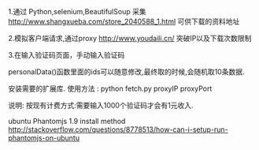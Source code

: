 1.通过 Python,selenium,BeautifulSoup 采集 http://www.shangxueba.com/store_2040588_1.html
可供下载的资料地址

2.模拟客户端请求,通过proxy http://www.youdaili.cn/ 突破IP以及下载次数限制

3.在输入验证码页面，手动输入验证码

personalData()函数里面的ids可以随意修改,最终取的时候,会随机取10条数据.

安装需要的扩展库.
使用方法 : 
  python fetch.py proxyIP proxyPort
  
说明:
  按现有计费方式:需要输入1000个验证码才会有1元收入.
  
  
ubuntu Phantomjs 1.9 install method
http://stackoverflow.com/questions/8778513/how-can-i-setup-run-phantomjs-on-ubuntu
  